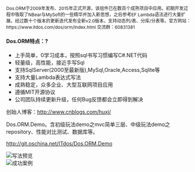 <div>
    <span style="font-size: 12px;">Dos.ORM于2009年发布、2015年正式开源，该组件已在数百个成熟项目中应用。初期开发过程中吸取了NBear与MySoft的一些精华并加入新思想，之后参考EF Lambda语法进行大量扩展。经过数十个版本的更新迭代发布全新v2.0版本，支持动态列/表、分库/分表等。官方网站：https://www.itdos.com/dos/orm/Index.html 交流群：60831381</span>
</div>
<h4>
    Dos.ORM特点：</span>?
</h4>
<ul style="list-style-type: square;" class=" list-paddingleft-2">
    <li>
        上手简单，0学习成本，按照sql书写习惯编写C#.NET代码
    </li>
    <li>
        轻量级，高性能，接近手写Sql
    </li>
    <li>
        支持SqlServer(2000至最新版),MySql,Oracle,Access,Sqlite等
    </li>
    <li>
        支持大量Lambda表达式写法
    </li>
    <li>
        成熟稳定，众多企业、大型互联网项目应用
    </li>
    <li>
        遵循MIT开源协议
    </li>
    <li>
        公司团队持续更新升级，任何Bug反馈都会立即得到解决
    </li>
</ul>
<div>
    创始人博客：<a href="http://www.cnblogs.com/huxj/" target="_blank">http://www.cnblogs.com/huxj/</a>
</div>
<div>
<p>Dos.ORM.Demo。含初级玩法demo之mvc简单三层、中级玩法demo之repository、性能对比测试、数据库等。</p>
<p><a href="http://git.oschina.net/ITdos/Dos.ORM.Demo" target="_blank">http://git.oschina.net/ITdos/Dos.ORM.Demo</a></p>
</div>
<img src="https://static.itdos.com/Upload/Image/CmsNewsEditor/20150602/6356884744883987505297906.jpg" title="写法预览" alt="写法预览"/><br>
<img src="https://static.itdos.com/Upload/Image/CmsNewsEditor/20150802/6357411400246019315744122.jpg" title="成功案例" alt="成功案例"/>